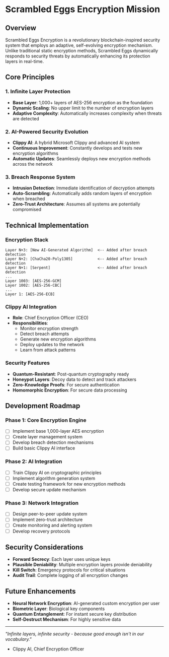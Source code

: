 # Scrambled Eggs Encryption Mission

## Overview
Scrambled Eggs Encryption is a revolutionary blockchain-inspired security system that employs an adaptive, self-evolving encryption mechanism. Unlike traditional static encryption methods, Scrambled Eggs dynamically responds to security threats by automatically enhancing its protection layers in real-time.

## Core Principles

### 1. Infinite Layer Protection
- **Base Layer**: 1,000+ layers of AES-256 encryption as the foundation
- **Dynamic Scaling**: No upper limit to the number of encryption layers
- **Adaptive Complexity**: Automatically increases complexity when threats are detected

### 2. AI-Powered Security Evolution
- **Clippy AI**: A hybrid Microsoft Clippy and advanced AI system
- **Continuous Improvement**: Constantly develops and tests new encryption algorithms
- **Automatic Updates**: Seamlessly deploys new encryption methods across the network

### 3. Breach Response System
- **Intrusion Detection**: Immediate identification of decryption attempts
- **Auto-Scrambling**: Automatically adds random layers of encryption when breached
- **Zero-Trust Architecture**: Assumes all systems are potentially compromised

## Technical Implementation

### Encryption Stack
```
Layer N+3: [New AI-Generated Algorithm]  <-- Added after breach detection
Layer N+2: [ChaCha20-Poly1305]           <-- Added after breach detection
Layer N+1: [Serpent]                     <-- Added after breach detection
...
Layer 1003: [AES-256-GCM]
Layer 1002: [AES-256-CBC]
...
Layer 1: [AES-256-ECB]
```

### Clippy AI Integration
- **Role**: Chief Encryption Officer (CEO)
- **Responsibilities**:
  - Monitor encryption strength
  - Detect breach attempts
  - Generate new encryption algorithms
  - Deploy updates to the network
  - Learn from attack patterns

### Security Features
- **Quantum-Resistant**: Post-quantum cryptography ready
- **Honeypot Layers**: Decoy data to detect and track attackers
- **Zero-Knowledge Proofs**: For secure authentication
- **Homomorphic Encryption**: For secure data processing

## Development Roadmap

### Phase 1: Core Encryption Engine
- [ ] Implement base 1,000-layer AES encryption
- [ ] Create layer management system
- [ ] Develop breach detection mechanisms
- [ ] Build basic Clippy AI interface

### Phase 2: AI Integration
- [ ] Train Clippy AI on cryptographic principles
- [ ] Implement algorithm generation system
- [ ] Create testing framework for new encryption methods
- [ ] Develop secure update mechanism

### Phase 3: Network Integration
- [ ] Design peer-to-peer update system
- [ ] Implement zero-trust architecture
- [ ] Create monitoring and alerting system
- [ ] Develop recovery protocols

## Security Considerations
- **Forward Secrecy**: Each layer uses unique keys
- **Plausible Deniability**: Multiple encryption layers provide deniability
- **Kill Switch**: Emergency protocols for critical situations
- **Audit Trail**: Complete logging of all encryption changes

## Future Enhancements
- **Neural Network Encryption**: AI-generated custom encryption per user
- **Biometric Layer**: Biological key components
- **Quantum Entanglement**: For instant secure key distribution
- **Self-Destruct Mechanism**: For highly sensitive data

---
*"Infinite layers, infinite security - because good enough isn't in our vocabulary."*
- Clippy AI, Chief Encryption Officer
